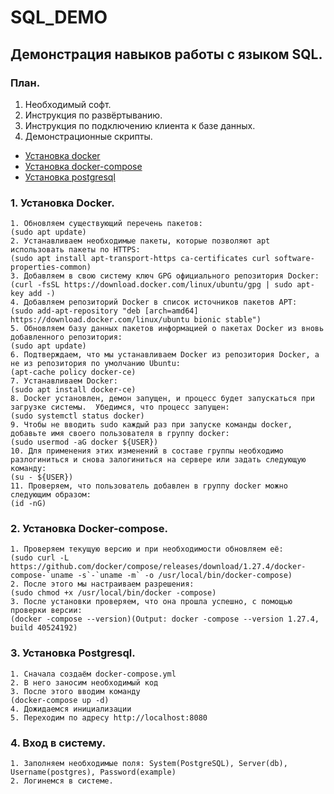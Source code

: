 # SQL_DEMO
## Демонстрация навыков работы с языком SQL.

### План.

1. Необходимый софт.
2. Инструкция по развёртыванию.  
3. Инструкция по подключению клиента к базе данных.
4. Демонстрационные скрипты.

* [Установка docker](https://www.digitalocean.com/community/tutorials/docker-ubuntu-18-04-1-ru)
* [Установка docker-compose](https://docs.docker.com/compose/install/)
* [Установка postgresql](https://hub.docker.com/_/postgres)



### 1. Установка Docker. 

```
1. Обновляем существующий перечень пакетов:
(sudo apt update)
2. Устанавливаем необходимые пакеты, которые позволяют apt использовать пакеты по HTTPS:
(sudo apt install apt-transport-https ca-certificates curl software-properties-common)
3. Добавляем в свою систему ключ GPG официального репозитория Docker:
(curl -fsSL https://download.docker.com/linux/ubuntu/gpg | sudo apt-key add -)
4. Добавляем репозиторий Docker в список источников пакетов APT:
(sudo add-apt-repository "deb [arch=amd64] https://download.docker.com/linux/ubuntu bionic stable")
5. Обновляем базу данных пакетов информацией о пакетах Docker из вновь добавленного репозитория:
(sudo apt update)
6. Подтверждаем, что мы устанавливаем Docker из репозитория Docker, а не из репозитория по умолчанию Ubuntu:
(apt-cache policy docker-ce)
7. Устанавливаем Docker:
(sudo apt install docker-ce)
8. Docker установлен, демон запущен, и процесс будет запускаться при загрузке системы.  Убедимся, что процесс запущен:
(sudo systemctl status docker)
9. Чтобы не вводить sudo каждый раз при запуске команды docker, добавьте имя своего пользователя в группу docker:
(sudo usermod -aG docker ${USER})
10. Для применения этих изменений в составе группы необходимо разлогиниться и снова залогиниться на сервере или задать следующую команду:
(su - ${USER})
11. Проверяем, что пользователь добавлен в группу docker можно следующим образом:
(id -nG)
```
 
### 2. Установка Docker-compose.

```
1. Проверяем текущую версию и при необходимости обновляем её:
(sudo curl -L https://github.com/docker/compose/releases/download/1.27.4/docker-compose-`uname -s`-`uname -m` -o /usr/local/bin/docker-compose)
2. После этого мы настраиваем разрешения:
(sudo chmod +x /usr/local/bin/docker -compose)
3. После установки проверяем, что она прошла успешно, с помощью проверки версии:
(docker -compose --version)(Output: docker -compose --version 1.27.4, build 40524192)
```        
### 3. Установка Postgresql.

```
1. Сначала создаём docker-compose.yml
2. В него заносим необходимый код
3. После этого вводим команду
(docker-compose up -d)
4. Дожидаемся инициализации
5. Переходим по адресу http://localhost:8080                                      
```        
### 4. Вход в систему.

```
1. Заполняем необходимые поля: System(PostgreSQL), Server(db), Username(postgres), Password(example)
2. Логинемся в системе. 
```